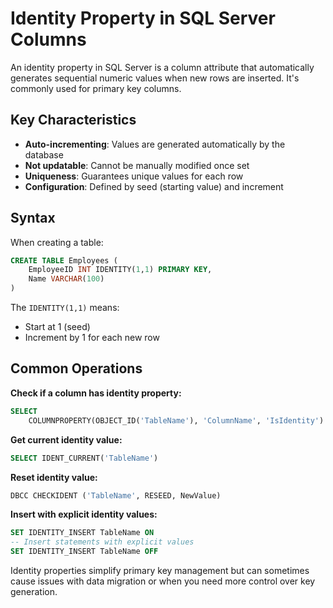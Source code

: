 # Identity Property in SQL Server Columns

An identity property in SQL Server is a column attribute that automatically generates sequential numeric values when new rows are inserted. It's commonly used for primary key columns.

## Key Characteristics

- **Auto-incrementing**: Values are generated automatically by the database
- **Not updatable**: Cannot be manually modified once set
- **Uniqueness**: Guarantees unique values for each row
- **Configuration**: Defined by seed (starting value) and increment

## Syntax

When creating a table:
```sql
CREATE TABLE Employees (
    EmployeeID INT IDENTITY(1,1) PRIMARY KEY,
    Name VARCHAR(100)
)
```

The `IDENTITY(1,1)` means:
- Start at 1 (seed)
- Increment by 1 for each new row

## Common Operations

**Check if a column has identity property:**
```sql
SELECT 
    COLUMNPROPERTY(OBJECT_ID('TableName'), 'ColumnName', 'IsIdentity')
```

**Get current identity value:**
```sql
SELECT IDENT_CURRENT('TableName')
```

**Reset identity value:**
```sql
DBCC CHECKIDENT ('TableName', RESEED, NewValue)
```

**Insert with explicit identity values:**
```sql
SET IDENTITY_INSERT TableName ON
-- Insert statements with explicit values
SET IDENTITY_INSERT TableName OFF
```

Identity properties simplify primary key management but can sometimes cause issues with data migration or when you need more control over key generation.